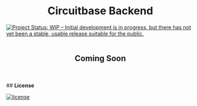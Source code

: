 <h1 align="center"><b>Circuitbase Backend</b></h1>

[![Project Status: WIP – Initial development is in progress, but there has not yet been a stable, usable release suitable for the public.](https://www.repostatus.org/badges/latest/wip.svg)](https://github.com/maxwellwachira/circuitbase-backend.git)
<br>
<br>

<h2 align="center"><b>Coming Soon</b></h2>
<br>
<br>
## <b>License</b>

[![license](https://img.shields.io/github/license/mashape/apistatus.svg?style=for-the-badge)](LICENSE)
